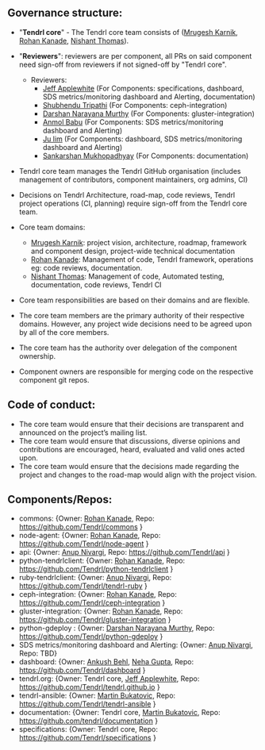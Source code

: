 ## Governance structure:
* "**Tendrl core**" - The Tendrl core team consists of ([Mrugesh Karnik](https://github.com/brainfunked), [Rohan Kanade](https://github.com/r0h4n), [Nishant Thomas](https://github.com/nthomas-redhat)).
* "**Reviewers**": reviewers are per component, all PRs on said component need sign-off from reviewers if not signed-off by "Tendrl core".
   * Reviewers:
       * [Jeff Applewhite](https://github.com/japplewhite) (For Components: specifications, dashboard, SDS metrics/monitoring dashboard and Alerting, documentation)
       * [Shubhendu Tripathi](https://github.com/shtripat) (For Components: ceph-integration)
       * [Darshan Narayana Murthy](https://github.com/nnDarshan) (For Components: gluster-integration)
       * [Anmol Babu](https://github.com/anmolbabu) (For Components: SDS metrics/monitoring dashboard and Alerting)
       * [Ju lim](https://github.com/julienlim) (For Components: dashboard, SDS metrics/monitoring dashboard and Alerting)
       * [Sankarshan Mukhopadhyay](https://github.com/sankarshanmukhopadhyay) (For Components: documentation)

* Tendrl core team manages the Tendrl GitHub organisation (includes management of contributors, component maintainers, org admins, CI)
* Decisions on Tendrl Architecture, road-map, code reviews, Tendrl project operations (CI, planning) require sign-off from the Tendrl core team.
* Core team domains:
   * [Mrugesh Karnik](https://github.com/brainfunked): project vision, architecture, roadmap, framework and component design, project-wide technical documentation
   * [Rohan Kanade](https://github.com/r0h4n): Management of code, Tendrl framework, operations eg: code reviews, documentation.
   * [Nishant Thomas](https://github.com/nthomas-redhat): Management of code, Automated testing, documentation, code reviews, Tendrl CI
* Core team responsibilities are based on their domains and are flexible.
* The core team members are the primary authority of their respective domains. However, any project wide decisions need to be agreed upon by all of the core members.
* The core team has the authority over delegation of the component ownership.
* Component owners are responsible for merging code on the respective component git repos.

## Code of conduct:
* The core team would ensure that their decisions are transparent and announced on the project’s mailing list.
* The core team would ensure that discussions, diverse opinions and contributions are encouraged, heard, evaluated and valid ones acted upon.
* The core team would ensure that the decisions made regarding the project and changes to the road-map would align with the project vision.

## Components/Repos:
* commons: {Owner: [Rohan Kanade](https://github.com/r0h4n), Repo: https://github.com/Tendrl/commons }
* node-agent: {Owner: [Rohan Kanade](https://github.com/r0h4n), Repo: https://github.com/Tendrl/node-agent }
* api: {Owner: [Anup Nivargi](https://github.com/anivargi), Repo: https://github.com/Tendrl/api }
* python-tendrlclient: {Owner: [Rohan Kanade](https://github.com/r0h4n), Repo: https://github.com/Tendrl/python-tendrlclient }
* ruby-tendrlclient: {Owner: [Anup Nivargi](https://github.com/anivargi), Repo: https://github.com/Tendrl/tendrl-ruby }
* ceph-integration: {Owner: [Rohan Kanade](https://github.com/r0h4n), Repo: https://github.com/Tendrl/ceph-integration }
* gluster-integration: {Owner: [Rohan Kanade](https://github.com/r0h4n), Repo: https://github.com/Tendrl/gluster-integration }
* python-gdeploy : {Owner: [Darshan Narayana Murthy](https://github.com/nnDarshan), Repo: https://github.com/Tendrl/python-gdeploy }
* SDS metrics/monitoring dashboard and Alerting: {Owner: [Anup Nivargi](https://github.com/anivargi), Repo: TBD}
* dashboard: {Owner: [Ankush Behl](https://github.com/cloudbehl), [Neha Gupta](https://github.com/gnehapk), Repo: https://github.com/Tendrl/dashboard }
* tendrl.org: {Owner: Tendrl core, [Jeff Applewhite](https://github.com/japplewhite), Repo: https://github.com/Tendrl/tendrl.github.io }
* tendrl-ansible: {Owner: [Martin Bukatovic](https://github.com/mbukatov), Repo: https://github.com/Tendrl/tendrl-ansible }
* documentation: {Owner: Tendrl core, [Martin Bukatovic](https://github.com/mbukatov), Repo: https://github.com/tendrl/documentation }
* specifications: {Owner: Tendrl core, Repo: https://github.com/Tendrl/specifications }